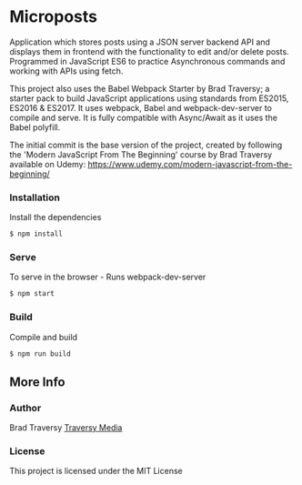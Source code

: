 # Microposts

Application which stores posts using a JSON server backend API and displays them in frontend with the functionality to edit and/or delete posts. Programmed in JavaScript ES6 to practice Asynchronous commands and working with APIs using fetch.

This project also uses the Babel Webpack Starter by Brad Traversy; a starter pack to build JavaScript applications using standards from ES2015, ES2016 & ES2017. It uses webpack, Babel and webpack-dev-server to compile and serve. It is fully compatible with Async/Await as it uses the Babel polyfill.

The initial commit is the base version of the project, created by following the 'Modern JavaScript From The Beginning' course by Brad Traversy available on Udemy: https://www.udemy.com/modern-javascript-from-the-beginning/

### Installation

Install the dependencies

```sh
$ npm install
```

### Serve
To serve in the browser  - Runs webpack-dev-server

```sh
$ npm start
```

### Build
Compile and build

```sh
$ npm run build
```

## More Info

### Author

Brad Traversy
[Traversy Media](http://www.traversymedia.com)

### License

This project is licensed under the MIT License
